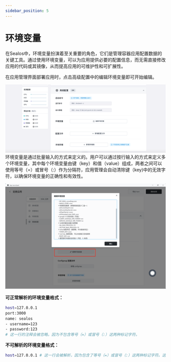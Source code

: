 ```yaml
---
sidebar_position: 5
---
```


# 环境变量

在Sealos中，环境变量扮演着至关重要的角色，它们是管理容器应用配置数据的关键工具。通过使用环境变量，可以为应用提供必要的配置信息，而无需直接修改应用的代码或其镜像，从而提高应用的可维护性和可扩展性。

在应用管理界面部署应用时，点击高级配置中的编辑环境变量即可开始编辑。

![](./images/environment-1.png)环境变量是通过批量输入的方式来定义的。用户可以通过按行输入的方式来定义多个环境变量，其中每个环境变量由键（key）和值（value）组成，两者之间可以使用等号（=）或冒号（:）作为分隔符，应用管理会自动清除键（key)中的无效字符，以确保环境变量的正确性和有效性。

![](./images/environment-2.png)

**可正常解析的环境变量格式：**

```bash
host=127.0.0.1
port:3000
name: sealos
- username=123
- password:123
# 这一行的注释会被忽略。因为不包含等号（=）或冒号（:）这两种标记字符。
```

**不可解析的环境变量格式：**

```bash
host=127.0.0.1 # 这一行会被解析，因为包含了等号（=）或冒号（:）这两种标记字符。这里的注释也会被解析，因为前面已经有等号（=）了。
```